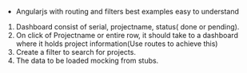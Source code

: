 * Angularjs with routing and filters best examples easy to understand

1. Dashboard consist of serial, projectname, status( done or pending).
2. On click of Projectname or entire row, it should take to a dashboard where it holds project information(Use routes to achieve this)
3. Create a filter to search for projects.
4. The data to be loaded mocking from stubs.
